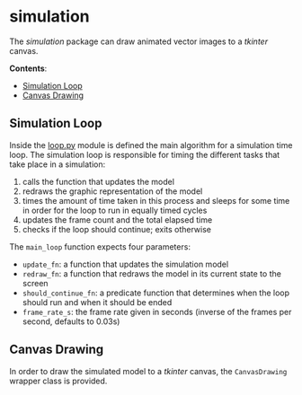 # simulation

The _simulation_ package can draw animated vector images to a _tkinter_ canvas.

__Contents__:

- [Simulation Loop](#simulation-loop)
- [Canvas Drawing](#canvas-drawing)

## Simulation Loop

Inside the [loop.py](./loop.py) module is defined the main algorithm for a simulation time loop.
The simulation loop is responsible for timing the different tasks that take place in a simulation:

1. calls the function that updates the model
2. redraws the graphic representation of the model
3. times the amount of time taken in this process and sleeps for some time in order for the loop to run in equally timed cycles
4. updates the frame count and the total elapsed time
5. checks if the loop should continue; exits otherwise

The `main_loop` function expects four parameters:

- `update_fn`: a function that updates the simulation model
- `redraw_fn`: a function that redraws the model in its current state to the screen
- `should_continue_fn`: a predicate function that determines when the loop should run and when it should be ended
- `frame_rate_s`: the frame rate given in seconds (inverse of the frames per second, defaults to 0.03s)


## Canvas Drawing

In order to draw the simulated model to a _tkinter_ canvas, the `CanvasDrawing` wrapper class is provided. 